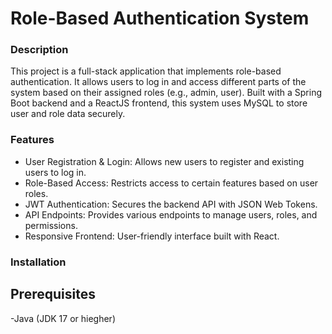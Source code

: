 # Role-Based Authentication System
### Description
This project is a full-stack application that implements role-based authentication. It allows users to log in and access different parts of the system based on their assigned roles (e.g., admin, user). Built with a Spring Boot backend and a ReactJS frontend, this system uses MySQL to store user and role data securely.
### Features
- User Registration & Login: Allows new users to register and existing users to log in.
- Role-Based Access: Restricts access to certain features based on user roles.
- JWT Authentication: Secures the backend API with JSON Web Tokens.
- API Endpoints: Provides various endpoints to manage users, roles, and permissions.
- Responsive Frontend: User-friendly interface built with React.
### Installation
## Prerequisites
-Java (JDK 17 or hiegher)


